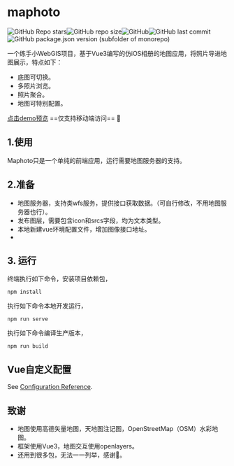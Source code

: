 # maphoto

![GitHub Repo stars](https://img.shields.io/github/stars/WShihan/maphoto?style=social)![GitHub repo size](https://img.shields.io/github/repo-size/WShihan/maphoto?style=plastic)![GitHub](https://img.shields.io/github/license/WShihan/maphoto)![GitHub last commit](https://img.shields.io/github/last-commit/WShihan/maphoto?style=plastic)![GitHub package.json version (subfolder of monorepo)](https://img.shields.io/github/package-json/v/WShihan/maphoto)

一个练手小WebGIS项目，基于Vue3编写的仿iOS相册的地图应用，将照片导进地图展示，特点如下：

* 底图可切换。
* 多照片浏览。
* 照片聚合。
* 地图可特别配置。

[点击demo预览](https://www.xiemolin233.cn/webapp/maphoto) ==仅支持移动端访问== :iphone:



## 1.使用

Maphoto只是一个单纯的前端应用，运行需要地图服务器的支持。

## 2.准备

* 地图服务器，支持类wfs服务，提供接口获取数据。（可自行修改，不用地图服务器也行）。
* 发布图层，需要包含icon和srcs字段，均为文本类型。
* 本地新建vue环境配置文件，增加图像接口地址。
* 

## 3. 运行

终端执行如下命令，安装项目依赖包，

```
npm install
```

执行如下命令本地开发运行，

```
npm run serve
```

执行如下命令编译生产版本，

```
npm run build
```



## Vue自定义配置

See [Configuration Reference](https://cli.vuejs.org/config/).



## 致谢

* 地图使用高德矢量地图，天地图注记图，OpenStreetMap（OSM）水彩地图。
* 框架使用Vue3，地图交互使用openlayers。
* 还用到很多包，无法一一列举，感谢:sparkling_heart:。
